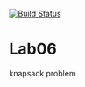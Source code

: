 [![Build Status](https://travis-ci.org/martynas2514/Lab06.svg?branch=main)](https://travis-ci.org/martynas2514/Lab06)

# Lab06
knapsack problem
